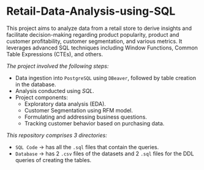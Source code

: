 # Retail-Data-Analysis-using-SQL

This project aims to analyze data from a retail store to derive insights and facilitate decision-making regarding product popularity, product and customer profitability, customer segmentation, and various metrics. It leverages advanced SQL techniques including Window Functions, Common Table Expressions (CTEs), and others.

*The project involved the following steps:*
- Data ingestion into `PostgreSQL` using `DBeaver`, followed by table creation in the database.
- Analysis conducted using *SQL*.
- Project components:
  - Exploratory data analysis (EDA).
  - Customer Segmentation using RFM model.
  - Formulating and addressing business questions.
  - Tracking customer behavior based on purchasing data.
    
*This repository comprises 3 directories:*
- `SQL Code` &rarr; has all the `.sql` files that contain the queries.
- `Database` &rarr; has 2 `.csv` files of the datasets and 2 `.sql` files for the DDL queries of creating the tables.

